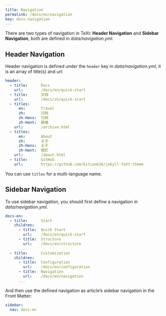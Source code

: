 ```yaml
---
title: Navigation
permalink: /docs/en/navigation
key: docs-navigation
---
```


There are two types of navigation in TeXt: **Header Navigation** and **Sidebar Navigation**, both are defined in *data/navigation.yml*.

<!--more-->

## Header Navigation

Header navigation is defined under the `header` key in *data/navigation.yml*, it is an array of title(s) and url:

```yaml
header:
  - title:      Docs
    url:        /docs/en/quick-start
  - title:      文档
    url:        /docs/zh/quick-start
  - titles:
      en:       Travel
      zh:       归档
      zh-Hans:  归档
      zh-Hant:  歸檔
    url:        /archive.html
  - titles:
      en:       About
      zh:       关于
      zh-Hans:  关于
      zh-Hant:  關於
    url:        /about.html
  - title:      GitHub
    url:        https://github.com/kitian616/jekyll-TeXt-theme
```

You can use `titles` for a multi-language name.

## Sidebar Navigation

To use sidebar navigation, you should first define a navigation in *data/navigation.yml*.

```yaml
docs-en:
  - title:      Start
    children:
      - title:  Quick Start
        url:    /docs/en/quick-start
      - title:  Structure
        url:    /docs/en/structure
      ...
  - title:      Customization
    children:
      - title:  Configuration
        url:    /docs/en/configuration
      - title:  Navigation
        url:    /docs/en/navigation
      ...
```

And then use the defined navigation as article’s sidebar navigation in the Front Matter:

```yaml
sidebar:
  nav: docs-en
```
